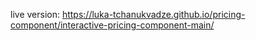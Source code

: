 live version: https://luka-tchanukvadze.github.io/pricing-component/interactive-pricing-component-main/